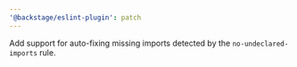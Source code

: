 ```yaml
---
'@backstage/eslint-plugin': patch
---
```


Add support for auto-fixing missing imports detected by the `no-undeclared-imports` rule.
